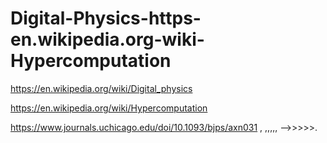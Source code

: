# Digital-Physics-https-en.wikipedia.org-wiki-Hypercomputation

https://en.wikipedia.org/wiki/Digital_physics

https://en.wikipedia.org/wiki/Hypercomputation

https://www.journals.uchicago.edu/doi/10.1093/bjps/axn031 , ,,,,, -->>>>>.
